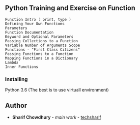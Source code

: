 ## Python Training and Exercise on Function

```
Function Intro ( print, type )
Defining Your Own Functions
Parameters
Function Documentation
Keyword and Optional Parameters
Passing Collections to a Function
Variable Number of Arguments Scope
Functions - "First Class Citizens"
Passing Functions to a Function
Mapping Functions in a Dictionary
Lambda
Inner Functions
```

### Installing

Python 3.6 (The best is to use virtuall environment)

	

## Author

* **Sharif Chowdhury** - *main work* - [techsharif](https://github.com/techsharif)
